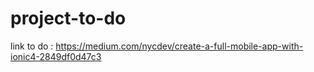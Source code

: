 # project-to-do
link to do :
https://medium.com/nycdev/create-a-full-mobile-app-with-ionic4-2849df0d47c3
